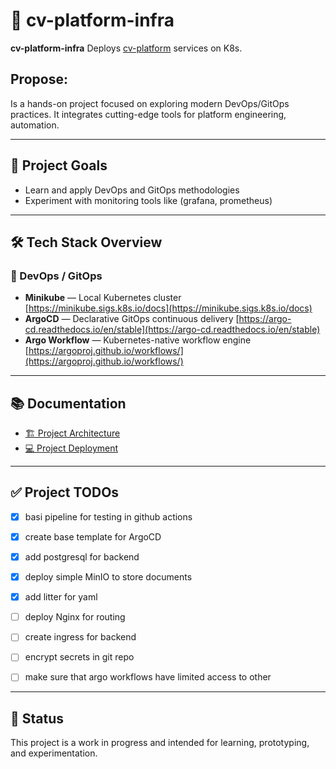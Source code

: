 # 🧠 cv-platform-infra

**cv-platform-infra** Deploys [cv-platform](https://github.com/mtb90/cv-platform) services on K8s.

## Propose:

Is a hands-on project focused on exploring modern DevOps/GitOps practices. It integrates
cutting-edge tools for platform engineering, automation.

---

## 🚀 Project Goals

- Learn and apply DevOps and GitOps methodologies
- Experiment with monitoring tools like (grafana, prometheus)

---

## 🛠️ Tech Stack Overview

### 🔧 DevOps / GitOps

- **Minikube** — Local Kubernetes cluster
  [https://minikube.sigs.k8s.io/docs](https://minikube.sigs.k8s.io/docs)
- **ArgoCD** — Declarative GitOps continuous delivery
  [https://argo-cd.readthedocs.io/en/stable](https://argo-cd.readthedocs.io/en/stable)
- **Argo Workflow** — Kubernetes-native workflow engine
  [https://argoproj.github.io/workflows/](https://argoproj.github.io/workflows/)

---

## 📚 Documentation

- [🏗️ Project Architecture](docs/project_architecture.md)
- [💻 Project Deployment](docs/project_deployment.md)

---

## ✅ Project TODOs

- [x] basi pipeline for testing in github actions
- [x] create base template for ArgoCD
- [x] add postgresql for backend
- [x] deploy simple MinIO to store documents
- [x] add litter for yaml
- [ ] deploy Nginx for routing
- [ ] create ingress for backend
- [ ] encrypt secrets in git repo
- [ ] make sure that argo workflows have limited access to other


---

## 📍 Status

This project is a work in progress and intended for learning, prototyping, and experimentation.
